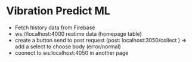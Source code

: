# Vibration Predict ML

- Fetch history data from Firebase
- ws://localhost:4000 reatime data (homepage table)
- create a button send to post request (post: localhost:3050/collect ) => add a select to choose body (error/normal)
- coonect to ws:localhost:4050 in another page
